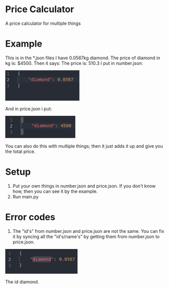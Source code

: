 # Price Calculator
A price calculator for multiple things

# Example
This is in the *.json files
I have 0.0567kg diamond. The price of diamond in kg is: $4500.
Then it says: The price is: 510.3
I put in number.json:

![number.json](images/numberjson.png "Logo Title Text 1")

And in price.json i put:

![price.json](images/pricejson.png "Logo Title Text 1")

You can also do this with multiple things; then it just adds it up and give you the total price.

# Setup
1. Put your own things in number.json and price.json. If you don't know how, then you can see it by the example.
2. Run main.py

# Error codes
1. The "id's" from number.json and price.json are not the same. You can fix it by syncing all the "id's/name's" by getting them from number.json to price.json.

![The id: Diamond](images/diamond.png "Logo Title Text 1")

The id diamond.